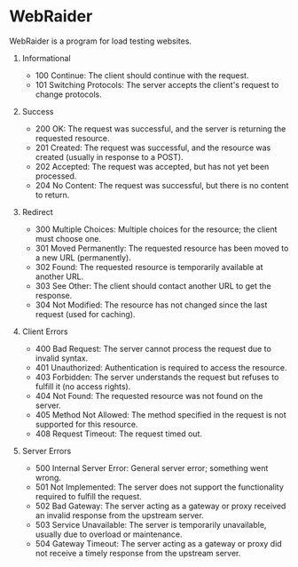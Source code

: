 <h1 style="align: center"> WebRaider </h1>

WebRaider is a program for load testing websites.

1. Informational
   - 100 Continue: The client should continue with the request.
   - 101 Switching Protocols: The server accepts the client's request to change protocols.

2. Success
   - 200 OK: The request was successful, and the server is returning the requested resource.
   - 201 Created: The request was successful, and the resource was created (usually in response to a POST).
   - 202 Accepted: The request was accepted, but has not yet been processed.
   - 204 No Content: The request was successful, but there is no content to return.

3. Redirect
   - 300 Multiple Choices: Multiple choices for the resource; the client must choose one.
   - 301 Moved Permanently: The requested resource has been moved to a new URL (permanently).
   - 302 Found: The requested resource is temporarily available at another URL.
   - 303 See Other: The client should contact another URL to get the response.
   - 304 Not Modified: The resource has not changed since the last request (used for caching).

4. Client Errors
   - 400 Bad Request: The server cannot process the request due to invalid syntax.
   - 401 Unauthorized: Authentication is required to access the resource.
   - 403 Forbidden: The server understands the request but refuses to fulfill it (no access rights).
   - 404 Not Found: The requested resource was not found on the server.
   - 405 Method Not Allowed: The method specified in the request is not supported for this resource.
   - 408 Request Timeout: The request timed out.

5. Server Errors
   - 500 Internal Server Error: General server error; something went wrong.
   - 501 Not Implemented: The server does not support the functionality required to fulfill the request.
   - 502 Bad Gateway: The server acting as a gateway or proxy received an invalid response from the upstream server.
   - 503 Service Unavailable: The server is temporarily unavailable, usually due to overload or maintenance.
   - 504 Gateway Timeout: The server acting as a gateway or proxy did not receive a timely response from the upstream server.


  

